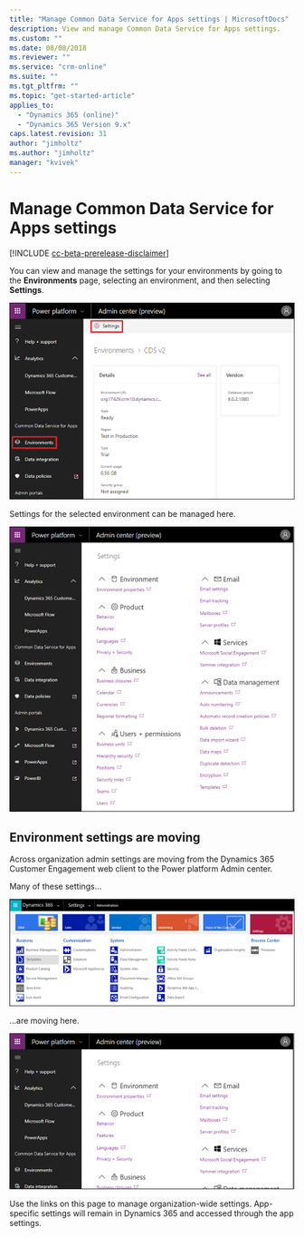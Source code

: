 ```yaml
---
title: "Manage Common Data Service for Apps settings | MicrosoftDocs"
description: View and manage Common Data Service for Apps settings.
ms.custom: ""
ms.date: 08/08/2018
ms.reviewer: ""
ms.service: "crm-online"
ms.suite: ""
ms.tgt_pltfrm: ""
ms.topic: "get-started-article"
applies_to: 
  - "Dynamics 365 (online)"
  - "Dynamics 365 Version 9.x"
caps.latest.revision: 31
author: "jimholtz"
ms.author: "jimholtz"
manager: "kvivek"
---
```

# Manage Common Data Service for Apps settings

[!INCLUDE [cc-beta-prerelease-disclaimer](../includes/cc-beta-prerelease-disclaimer.md)]

You can view and manage the settings for your environments by going to the **Environments** page, selecting an environment, and then selecting **Settings**.

![Environment details](media/environment-details.png "Environment details")

Settings for the selected environment can be managed here.

![Environment settings](media/environment-settings.png)

## Environment settings are moving
Across organization admin settings are moving from the Dynamics 365 Customer Engagement web client to the Power platform Admin center. 

Many of these settings...

![Dynamics 365 Settings](./media/old-settings.png)

...are moving here.

![Environment settings](media/environment-settings-mini.png)

Use the links on this page to manage organization-wide settings. App-specific settings will remain in Dynamics 365 and accessed through the app settings. 

